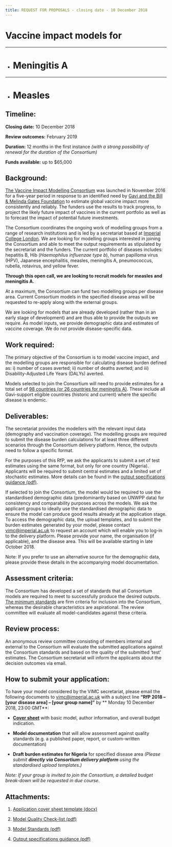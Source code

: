 ```yaml
---
title: REQUEST FOR PROPOSALS - closing date - 10 December 2018
---
```


# Vaccine impact models for  

---

*  # Meningitis A   

---

*  # Measles



## Timeline:



**Closing date:**   10 December 2018 

**Review outcomes:** February 2019    

**Duration:** 12 months in the first instance _(with a strong possibility of renewal for the duration of the Consortium)_     

**Funds available:** up to $65,000 



## Background:



[The Vaccine Impact Modelling Consortium](https://www.vaccineimpact.org/aboutus) was launched in November 2016 for a five-year period in response to an identified need by [Gavi and the Bill & Melinda Gates Foundation](/partners/#funders) to estimate global vaccine impact more consistently and reliably. The funders use the results to track progress, to project the likely future impact of vaccines in the current portfolio as well as to forecast the impact of potential future investments. 



The Consortium coordinates the ongoing work of modelling groups from a range of research institutions and is led by a secretariat based at [Imperial College London](https://www.imperial.ac.uk/school-public-health/infectious-disease-epidemiology/). We are looking for modelling groups interested in joining the Consortium and able to meet the output requirements as stipulated by the secretariat and the funders. The current portfolio of diseases includes: hepatitis B, Hib (_Haemophilus influenzae type b_), human papilloma virus (HPV), Japanese encephalitis, measles, meningitis A, pneumococcus, rubella, rotavirus, and yellow fever.



**Through this open call, we are looking to recruit models for measles and meningitis A.**

At a maximum, the Consortium can fund two modelling groups per disease area. Current Consortium models in the specified disease areas will be requested to re-apply along with the external groups.

We are looking for models that are already developed (rather than in an early stage of development) and are thus able to provide the outputs we require. As model inputs, we provide demographic data and estimates of vaccine coverage. We do not provide disease-specific data.



## Work required:



The primary objective of the Consortium is to model vaccine impact, and the modelling groups are responsible for calculating disease burden defined as: i) number of cases averted; ii) number of deaths averted; and iii) Disability-Adjusted Life Years (DALYs) averted.



Models selected to join the Consortium will need to provide estimates for a total set of [98 countries (or 26 countries for meningitis A)](/resources/VIMC_countries_201810.xlsx). These include all Gavi-support eligible countries (historic and current) where the specific disease is endemic.



## Deliverables:



The secretariat provides the modellers with the relevant input data (demography and vaccination coverage). The modelling groups are required to submit the disease burden calculations for at least three different scenarios through the Consortium delivery platform. Hence, the outputs need to follow a specific format. 

For the purposes of this RfP, we ask the applicants to submit a set of test estimates using the same format, but only for one country (Nigeria). Applicants will be required to submit central estimates and a limited set of stochastic estimates. More details can be found in the [output specifications guidance (pdf)](/resources/VIMC_output_specifications_guidance_201810.pdf).



If selected to join the Consortium, the model would be required to use the standardised demographic data (predominantly based on UNWPP data) for consistency and comparability purposes across the models. We ask the applicant groups to ideally use the standardised demographic data to ensure the model can produce good results already at the application stage. To access the demographic data, the upload templates, and to submit the burden estimates generated by your model, please contact vimc@imperial.ac.uk to request an account which will enable you to log-in to the delivery platform. Please provide your name, the organisation (if applicable), and the disease area. This will be available starting in late October 2018.



Note: If you prefer to use an alternative source for the demographic data, please provide these details in the accompanying model documentation.



## Assessment criteria:   



The Consortium has developed a set of standards that all Consortium models are required to meet to successfully produce the desired outputs. [The minimum standards](/resources/VIMC_model_standards_201810.pdf) are firm criteria for inclusion into the Consortium, whereas the desirable characteristics are aspirational. The review committee will evaluate all model-candidates against these criteria. 



## Review process:    



An anonymous review committee consisting of members internal and external to the Consortium will evaluate the submitted applications against the Consortium standards and based on the quality of the submitted ‘test’ estimates. The Consortium secretariat will inform the applicants about the decision outcomes via email. 



## How to submit your application:    

 

To have your model considered by the VIMC secretariat, please email the following documents to <a href="mailto:vimc@imperial.ac.uk">vimc@imperial.ac.uk</a> with a subject line **“RfP 2018 – [your disease area] – [your group name]”** by ** Monday 10 December 2018, 23:00 GMT**:



- [**Cover sheet**](/resources/1_VIMC_applicant_cover_sheet_201804.docx) with basic model, author information, and overall budget indication.     

- **Model documentation** that will allow assessment against quality standards (e.g. a published paper, report, or custom-written documentation)    

- **Draft burden estimates for Nigeria** for specified disease area *(Please submit **directly via Consortium delivery platform** using the standardised upload templates.)*        



_Note: If your group is invited to join the Consortium, a detailed budget break-down will be requested in due course._



## Attachments:   



1.	 [Application cover sheet template (docx)](/resources/1_VIMC_applicant_cover_sheet_201804.docx)

2.  [Model Quality Check-list (pdf)](/resources/VIMC_RfP_model_quality_checklist_201810.pdf)

3.  [Model Standards (pdf)](/resources/VIMC_model_standards_201810.pdf)

4.  [Output specifications guidance (pdf)](/resources/VIMC_output_specifications_guidance_201810.pdf)
